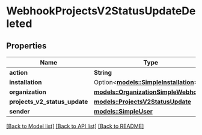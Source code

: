 # WebhookProjectsV2StatusUpdateDeleted

## Properties

Name | Type | Description | Notes
------------ | ------------- | ------------- | -------------
**action** | **String** |  | 
**installation** | Option<[**models::SimpleInstallation**](simple-installation.md)> |  | [optional]
**organization** | [**models::OrganizationSimpleWebhooks**](organization-simple-webhooks.md) |  | 
**projects_v2_status_update** | [**models::ProjectsV2StatusUpdate**](projects-v2-status-update.md) |  | 
**sender** | [**models::SimpleUser**](simple-user.md) |  | 

[[Back to Model list]](../README.md#documentation-for-models) [[Back to API list]](../README.md#documentation-for-api-endpoints) [[Back to README]](../README.md)


